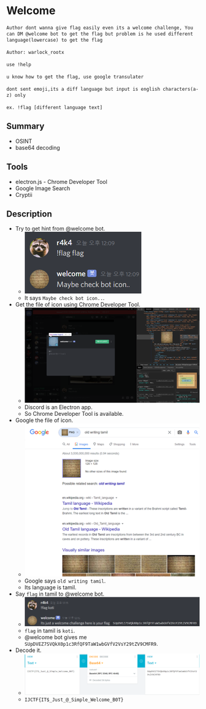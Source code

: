 # Welcome

```text
Author dont wanna give flag easily even its a welcome challenge, You can DM @welcome bot to get the flag but problem is he used different language(lowercase) to get the flag

Author: warlock_rootx

use !help

u know how to get the flag, use google transulater

dont sent emoji,its a diff language but input is english characters(a-z) only

ex. !flag [different language text]
```

## Summary

* OSINT
* base64 decoding

## Tools

* electron.js - Chrome Developer Tool
* Google Image Search
* Cryptii

## Description

* Try to get hint from @welcome bot.
  * ![1](./1.png?raw=true)
  * It says `Maybe check bot icon..`.
* Get the file of icon using Chrome Developer Tool.
  * ![2](./2.png?raw=true)
  * Discord is an Electron app.
  * So Chrome Developer Tool is available.
* Google the file of icon.
  * ![3](./3.png?raw=true)
  * Google says `old writing tamil`.
  * Its language is tamil.
* Say `flag` in tamil to @welcome bot.
  * ![4](./4.png?raw=true)
  * `flag` in tamil is `koti`.
  * @welcome bot gives me `SUpDVEZ7SVQkX0p1c3RfQF9TaW1wbGVfV2VsY29tZV9CMFR9`.
* Decode it.
  * ![5](./5.png?raw=true)
  * `IJCTF{IT$_Just_@_Simple_Welcome_B0T}`
